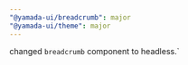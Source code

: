 ```yaml
---
"@yamada-ui/breadcrumb": major
"@yamada-ui/theme": major
---
```


changed `breadcrumb` component to headless.`
